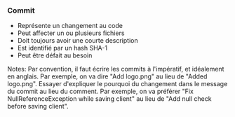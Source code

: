 ### Commit

* Représente un changement au code
* Peut affecter un ou plusieurs fichiers
* Doit toujours avoir une courte description
* Est identifié par un hash SHA-1
* Peut être défait au besoin

Notes:
Par convention, il faut écrire les commits à l'impératif, et idéalement en anglais. Par exemple, on va dire "Add logo.png" au lieu de "Added logo.png".
Essayer d'expliquer le pourquoi du changement dans le message du commit au lieu du comment. Par exemple, on va préférer "Fix NullReferenceException while saving client" au lieu de "Add null check before saving client".